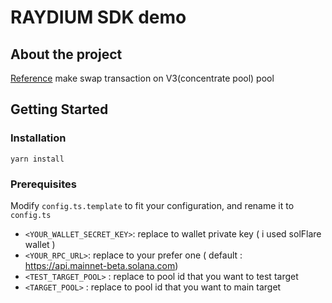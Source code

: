 # RAYDIUM SDK demo

## About the project
 [Reference](https://github.com/raydium-io/raydium-sdk) make swap transaction on V3(concentrate pool) pool  

## Getting Started
### Installation

`yarn install`

### Prerequisites
Modify `config.ts.template` to fit your configuration, and rename it to `config.ts`

- `<YOUR_WALLET_SECRET_KEY>`: replace to wallet private key ( i used solFlare wallet )
- `<YOUR_RPC_URL>`: replace to your prefer one ( default : https://api.mainnet-beta.solana.com)
- `<TEST_TARGET_POOL>` : replace to pool id that you want to test target
- `<TARGET_POOL>` : replace to pool id that you want to main target


